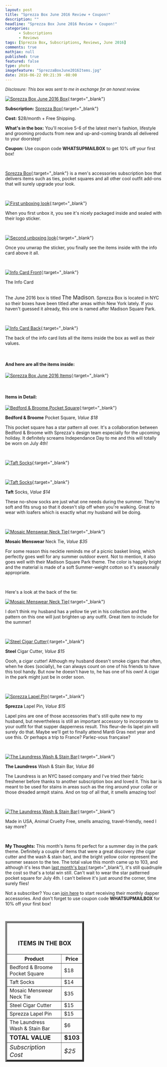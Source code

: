 ```yaml
---
layout: post
title: "Sprezza Box June 2016 Review + Coupon!"
description: ""
headline: "Sprezza Box June 2016 Review + Coupon!"
categories: 
      - Subscriptions
      - Reviews
tags: [Sprezza Box, Subscriptions, Reviews, June 2016]
comments: true
mathjax: null
published: true
featured: false
type: photo
imagefeature: "SprezzaBoxJune2016Items.jpg"
date: 2016-06-22 09:21:39 -08:00
---
```


<i><font size="2">Disclosure: This box was sent to me in exchange for an honest review.</font></i>

[![Sprezza Box June 2016 Box](http://whatsupmailbox.com/images/SprezzaBoxJune2016Box.jpg)](http://www.sprezzabox.com?rfsn=103516.e98b8){:target="_blank"}

**Subscription:** [Sprezza Box](http://www.sprezzabox.com?rfsn=103516.e98b8){:target="_blank"}

**Cost:** $28/month + Free Shipping.

**What's in the box:** You'll receive 5-6 of the latest men's fashion, lifestyle and grooming products from new and up-and-coming brands all delivered to your doorstep!

**Coupon:** Use coupon code **WHATSUPMAILBOX** to get 10% off your first box!

<br>

[Sprezza Box](http://www.sprezzabox.com?rfsn=103516.e98b8){:target="_blank"} is a men's accessories subscription box that delivers items such as ties, pocket squares and all other cool outfit add-ons that will surely upgrade your look.

<br>

[![First unboxing look](http://whatsupmailbox.com/images/SprezzaBoxJune2016OpenBox.jpg)](http://www.sprezzabox.com?rfsn=103516.e98b8){:target="_blank"}

When you first unbox it, you see it's nicely packaged inside and sealed with their logo sticker.

<br>

[![Second unboxing look](http://whatsupmailbox.com/images/SprezzaBoxJune2016OpenBox2.jpg)](http://www.sprezzabox.com?rfsn=103516.e98b8){:target="_blank"}

Once you unwrap the sticker, you finally see the items inside with the info card above it all.

<br>

[![Info Card Front](http://whatsupmailbox.com/images/SprezzaBoxJune2016Info.jpg)](http://www.sprezzabox.com?rfsn=103516.e98b8){:target="_blank"}
<figcaption>The Info Card</figcaption>

<br>

The June 2016 box is titled <big>The Madison</big>. Sprezza Box is located in NYC so their boxes have been titled after areas within New York lately. If you haven't guessed it already, this one is named after Madison Square Park.

<br>

[![Info Card Back](http://whatsupmailbox.com/images/SprezzaBoxJune2016Info2.jpg)](http://www.sprezzabox.com?rfsn=103516.e98b8){:target="_blank"}

The back of the info card lists all the items inside the box as well as their values.

<br>

<H4>And here are all the items inside:</H4>

[![Sprezza Box June 2016 Items](http://whatsupmailbox.com/images/SprezzaBoxJune2016Items.jpg)](http://www.sprezzabox.com?rfsn=103516.e98b8){:target="_blank"}

<br>

<H4>Items in Detail:</H4>

[![Bedford & Broome Pocket Square](http://whatsupmailbox.com/images/SprezzaBoxJune2016BedfordAndBroomePocketSquare.jpg)](http://www.sprezzabox.com?rfsn=103516.e98b8){:target="_blank"}

**Bedford & Broome** Pocket Square, *Value $18*

This pocket square has a star pattern all over. It's a collaboration between Bedford & Broome with Sprezza's design team especially for the upcoming holiday. It definitely screams Independance Day to me and this will totally be worn on July 4th!

<br>

[![Taft Socks](http://whatsupmailbox.com/images/SprezzaBoxJune2016TaftSocks.jpg)](http://www.sprezzabox.com?rfsn=103516.e98b8){:target="_blank"}

<br>

[![Taft Socks](http://whatsupmailbox.com/images/SprezzaBoxJune2016TaftSocks2.jpg)](http://www.sprezzabox.com?rfsn=103516.e98b8){:target="_blank"}

**Taft** Socks, *Value $14*

These no-show socks are just what one needs during the summer. They're soft and fits snug so that it doesn't slip off when you're walking. Great to wear with loafers which is exactly what my husband will be doing.

<br>

[![Mosaic Menswear Neck Tie](http://whatsupmailbox.com/images/SprezzaBoxJune2016MosaicMenswearNeckTie.jpg)](http://www.sprezzabox.com?rfsn=103516.e98b8){:target="_blank"}

**Mosaic Menswear** Neck Tie, *Value $35*

For some reason this necktie reminds me of a picnic basket lining, which perfectly goes well for any summer outdoor event. Not to mention, it also goes well with their Madison Square Park theme. The color is happily bright and the material is made of a soft Summer-weight cotton so it's seasonally appropriate.

<br>

Here's a look at the back of the tie:

[![Mosaic Menswear Neck Tie](http://whatsupmailbox.com/images/SprezzaBoxJune2016MosaicMenswearNeckTie2.jpg)](http://www.sprezzabox.com?rfsn=103516.e98b8){:target="_blank"}

I don't think my husband has a yellow tie yet in his collection and the pattern on this one will just brighten up any outfit. Great item to include for the summer!

<br>

[![Steel Cigar Cutter](http://whatsupmailbox.com/images/SprezzaBoxJune2016SteelCigarCutter.jpg)](http://www.sprezzabox.com?rfsn=103516.e98b8){:target="_blank"}

**Steel** Cigar Cutter, *Value $15*

Oooh, a cigar cutter! Although my husband doesn't smoke cigars that often, when he does (socially), he can always count on one of his friends to have this tool handy. But now he doesn't have to, he has one of his own! A cigar in the park might just be in order soon.

<br>

[![Sprezza Lapel Pin](http://whatsupmailbox.com/images/SprezzaBoxJune2016SprezzaLapelPin.jpg)](http://www.sprezzabox.com?rfsn=103516.e98b8){:target="_blank"}

**Sprezza** Lapel Pin, *Value $15*

Lapel pins are one of those accessories that's still quite new to my husband, but nevertheless is still an important accessory to incorporate to your outfit for that supper dapperness result. This fleur-de-lis lapel pin will surely do that. Maybe we'll get to finally attend Mardi Gras next year and use this. Or perhaps a trip to France? Parlez-vous française?

<br>

[![The Laundress Wash & Stain Bar](http://whatsupmailbox.com/images/SprezzaBoxJune2016TheLaundressWashAndStainBar.jpg)](http://www.sprezzabox.com?rfsn=103516.e98b8){:target="_blank"}

**The Laundress** Wash & Stain Bar, *Value $6*

The Laundress is an NYC based company and I've tried their fabric freshener before thanks to another subscription box and loved it. This bar is meant to be used for stains in areas such as the ring around your collar or those dreaded armpit stains. And on top of all that, it smells amazing too!

<br>

[![The Laundress Wash & Stain Bar](http://whatsupmailbox.com/images/SprezzaBoxJune2016TheLaundressWashAndStainBar2.jpg)](http://www.sprezzabox.com?rfsn=103516.e98b8){:target="_blank"}

Made in USA, Animal Cruelty Free, smells amazing, travel-friendly, need I say more?

<br>

<i class="icon-exclamation-sign"></i> **My Thoughts:** This month's items fit perfect for a summer day in the park theme. Definitely a couple of items that were a great discovery (the cigar cutter and the wash & stain bar), and the bright yellow color represent the summer season to the tee. The total value this month came up to 103, and although it's less than [last month's box](http://whatsupmailbox.com/subscriptions/reviews/Sprezza-Box-Subscription-May-2016-Review-Coupon/){:target="_blank"}, it's still quadruple the cost so that's a total win still. Can't wait to wear the star patterned pocket square for July 4th. I can't believe it's just around the corner, time surely flies!

Not a subscriber? You can [join here](http://www.sprezzabox.com?rfsn=103516.e98b8) to start receiving their monthly dapper accessories. And don't forget to use coupon code **WHATSUPMAILBOX** for 10% off your first box!

<br>

<TABLE  BORDER="5" style="width:50%">
   <TR>
      <TH COLSPAN="2">
         <H3><BR><center>ITEMS IN THE BOX</center></H3>
      </TH>
   </TR>
      <TH>Product</TH>
      <TH>Price</TH>
  <TR>
      <TD>Bedford & Broome Pocket Square</TD>
      <TD>$18</TD>
   </TR>
  <TR>
      <TD>Taft Socks</TD>
      <TD>$14</TD>
   </TR>
   <TR>
      <TD>Mosaic Menswear Neck Tie</TD>
      <TD>$35</TD>
   </TR>
    <TR>
      <TD>Steel Cigar Cutter</TD>
      <TD>$15</TD>
   </TR>
    <TR>
      <TD>Sprezza Lapel Pin</TD>
      <TD>$15</TD>
   </TR>
    <TR>
      <TD>The Laundress Wash & Stain Bar</TD>
      <TD>$6</TD>
   </TR>
   <TR>
      <TD><b><big>TOTAL VALUE</big></b></TD>
      <TD><b><big>$103</big></b></TD>
   </TR>
   <TR>
      <TD><i><big>Subscription Cost</big></i></TD>
      <TD><i><big>$25</big></i></TD>
   </TR>
</TABLE>
